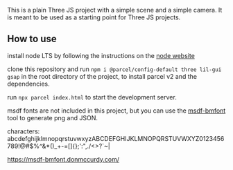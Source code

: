 This is a plain Three JS project with a simple scene and a simple camera. It is meant to be used as a starting point for Three JS projects.

## How to use
install node LTS by following the instructions on the [node website](https://nodejs.org/en/download/) 

clone this repository and run `npm i @parcel/config-default three lil-gui gsap` in the root directory of the project, to install parcel v2 and the dependencies. 

run `npx parcel index.html` to start the development server.



msdf fonts are not included in this project, but you can use the [msdf-bmfont](https://msdf-bmfont.donmccurdy.com/) tool to generate png and JSON.

characters:
abcdefghijklmnopqrstuvwxyzABCDEFGHIJKLMNOPQRSTUVWXYZ0123456789!@#$%^&*()_+-=[]{};':",./<>?`~\| 

https://msdf-bmfont.donmccurdy.com/